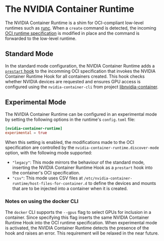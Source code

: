# The NVIDIA Container Runtime

The NVIDIA Container Runtime is a shim for OCI-compliant low-level runtimes such as [runc](https://github.com/opencontainers/runc). When a `create` command is detected, the incoming [OCI runtime specification](https://github.com/opencontainers/runtime-spec) is modified in place and the command is forwarded to the low-level runtime.

## Standard Mode

In the standard mode configuration, the NVIDIA Container Runtime adds a [`prestart` hook](https://github.com/opencontainers/runtime-spec/blob/master/config.md#prestart) to the incomming OCI specification that invokes the NVIDIA Container Runtime Hook for all containers created. This hook checks whether NVIDIA devices are requested and ensures GPU access is configured using the `nvidia-container-cli` from project [libnvidia-container](https://github.com/NVIDIA/libnvidia-container).

## Experimental Mode

The NVIDIA Container Runtime can be configured in an experimental mode by setting the following options in the runtime's `config.toml` file:

```toml
[nvidia-container-runtime]
experimental = true
```

When this setting is enabled, the modifications made to the OCI specification are controlled by the `nvidia-container-runtime.discover-mode` option, with the following mode supported:

* `"legacy"`: This mode mirrors the behaviour of the standard mode, inserting the NVIDIA Container Runtime Hook as a `prestart` hook into the container's OCI specification.
* `"csv"`: This mode uses CSV files at `/etc/nvidia-container-runtime/host-files-for-container.d` to define the devices and mounts that are to be injected into a container when it is created.

### Notes on using the docker CLI

The `docker` CLI supports the `--gpus` flag to select GPUs for inclusion in a container. Since specifying this flag inserts the same NVIDIA Container Runtime Hook into the OCI runtime specification. When experimental mode is activated, the NVIDIA Container Runtime detects the presence of the hook and raises an error. This requirement will be relaxed in the near future.
